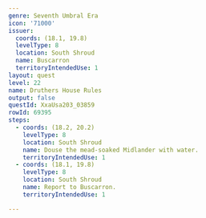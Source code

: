 ```yaml
---
genre: Seventh Umbral Era
icon: '71000'
issuer:
  coords: (18.1, 19.8)
  levelType: 8
  location: South Shroud
  name: Buscarron
  territoryIntendedUse: 1
layout: quest
level: 22
name: Druthers House Rules
output: false
questId: XxaUsa203_03859
rowId: 69395
steps:
  - coords: (18.2, 20.2)
    levelType: 8
    location: South Shroud
    name: Douse the mead-soaked Midlander with water.
    territoryIntendedUse: 1
  - coords: (18.1, 19.8)
    levelType: 8
    location: South Shroud
    name: Report to Buscarron.
    territoryIntendedUse: 1

---
```

